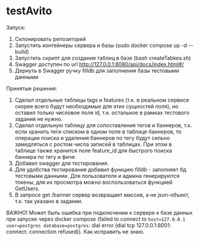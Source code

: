 # testAvito
Запуск:
1. Склонировать репозиторий
2. Запустить контейнеры сервера и базы (sudo docker compose up -d --build)
3. Запустить скрипт для создания таблиц в базе (bash createTabkes.sh)
4. Swagger доступен по url http://127.0.0.1:8080/api/docs/index.html#/
5. Дернуть в Swagger ручку filldb для заполнения базы тестовыми данными

Принятые решения:
1. Сделал отдельные таблицы tags и features (т.к. в реальном сервисе скорее всего будут необходимые для этих сущностей поля), но оставил только числовое поле
id, т.к. остальное в рамках тестового задания не нужно.
2. Сделал отдельную таблицу для сопоставления тегов и баннеров, т.к. если хранить теги списком в одном поле в таблице баннеров, то операции поиска 
и удаления баннеров по тегу будут сильно замедляться с ростом числа записей в таблицах. При этом в таблице также хранится поле feature_id для быстрого поиска
баннера по тегу и фиче.
3. Добавил swagger для тестирования.
4. Для удобства тестирования добавил функцию filldb - заполняет бд тестовыми данными. Для пользователя и админа генерируются токены, для их просмотра можно 
воспользоваться функцией GetUsers.
5. В запросе get /banner сервер возвращает массив, а не json-объект, т.к. так указано в задании.

ВАЖНО!
Может быть ошибка при подключении к сервере к базе данных при запуске через docker compose (failed to connect to `host=127.0.0.1 user=postgres database=postgres`: dial error (dial tcp 127.0.0.1:8001: connect: connection refused)). Как исправить не знаю.